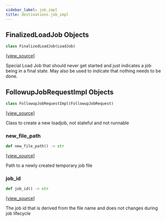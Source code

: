 ```yaml
---
sidebar_label: job_impl
title: destinations.job_impl
---
```


## FinalizedLoadJob Objects

```python
class FinalizedLoadJob(LoadJob)
```

[[view_source]](https://github.com/dlt-hub/dlt/blob/f0690715274590fc4cacf1165e3661aaa7af1c15/dlt/destinations/job_impl.py#L25)

Special Load Job that should never get started and just indicates a job being in a final state.
May also be used to indicate that nothing needs to be done.

## FollowupJobRequestImpl Objects

```python
class FollowupJobRequestImpl(FollowupJobRequest)
```

[[view_source]](https://github.com/dlt-hub/dlt/blob/f0690715274590fc4cacf1165e3661aaa7af1c15/dlt/destinations/job_impl.py#L57)

Class to create a new loadjob, not stateful and not runnable

### new\_file\_path

```python
def new_file_path() -> str
```

[[view_source]](https://github.com/dlt-hub/dlt/blob/f0690715274590fc4cacf1165e3661aaa7af1c15/dlt/destinations/job_impl.py#L71)

Path to a newly created temporary job file

### job\_id

```python
def job_id() -> str
```

[[view_source]](https://github.com/dlt-hub/dlt/blob/f0690715274590fc4cacf1165e3661aaa7af1c15/dlt/destinations/job_impl.py#L75)

The job id that is derived from the file name and does not changes during job lifecycle

